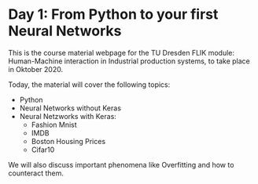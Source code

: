 # Day 1: From Python to your first Neural Networks
This is the course material webpage for the TU Dresden FLIK module: Human-Machine interaction in Industrial production systems, to take place in Oktober 2020.

Today, the material will cover the following topics:

- Python 
- Neural Networks without Keras     
- Neural Netzworks with Keras:     
   - Fashion Mnist
   - IMDB
   - Boston Housing Prices
   - Cifar10
   
We will also discuss important phenomena like Overfitting and how to counteract them.